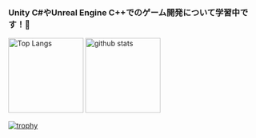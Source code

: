 ### Unity C#やUnreal Engine C++でのゲーム開発について学習中です！💪
<p align="left"> 
  <img alt="Top Langs" height="150px" src="https://github-readme-stats.vercel.app/api/top-langs/?username=RenzoSuganuma&layout=compact&count_private=true&show_icons=true&theme=synthwave" />
  <img alt="github stats" height="150px" src="https://github-readme-stats.vercel.app/api?username=RenzoSuganuma&count_private=true&show_icons=true&show_icons=true&theme=synthwave" />
</p>

[![trophy](https://github-profile-trophy.vercel.app/?username=RenzoSuganuma&theme=onedark&column=7
)](https://github.com/ryo-ma/github-profile-trophy)
<!--
**RenzoSuganuma/RenzoSuganuma** is a ✨ _special_ ✨ repository because its `README.md` (this file) appears on your GitHub profile.

Here are some ideas to get you started:

- 🔭 I’m currently working on ...
- 🌱 I’m currently learning ...
- 👯 I’m looking to collaborate on ...
- 🤔 I’m looking for help with ...
- 💬 Ask me about ...
- 📫 How to reach me: ...
- 😄 Pronouns: ...
- ⚡ Fun fact: ...
-->
